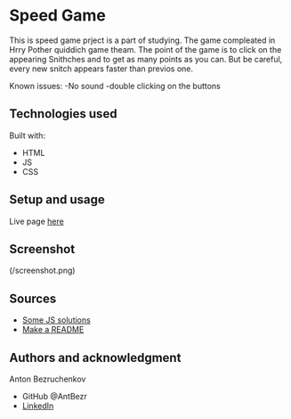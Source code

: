 # Speed Game

This is speed game prject is a part of studying. 
The game compleated in Hrry Pother quiddich game theam.
The point of the game is to click on the appearing Snithches and to get as many points as you can. 
But be careful, every new snitch appears faster than previos one.

Known issues:
-No sound
-double clicking on the buttons 

## Technologies used

Built with: 

- HTML
- JS
- CSS

## Setup and usage

Live page [here](https://public.bc.fi/s2300093/speedGame/)

## Screenshot
(/screenshot.png)
## Sources 

- [Some JS solutions](https://github.com/margittennosaar/REACT23K_JS)
- [Make a README](https://www.makeareadme.com/)

## Authors and acknowledgment

Anton Bezruchenkov
- GitHub @AntBezr
- [LinkedIn](https://www.linkedin.com/in/anton-bezruchenkov-a8609617a/)

